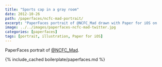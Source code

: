 ```yaml
---
title: "Sports cap in a gray room"
date: 2012-10-26
path: /paperfaces/ncfc-mad-portrait/
excerpt: "PaperFaces portrait of @NCFC_Mad drawn with Paper for iOS on an iPad."
image: ../../images/paperfaces-ncfc-mad-twitter.jpg
categories: [paperfaces]
tags: [portrait, illustration, Paper for iOS]
---
```


PaperFaces portrait of [@NCFC_Mad](https://twitter.com/NCFC_Mad).

{% include_cached boilerplate/paperfaces.md %}
